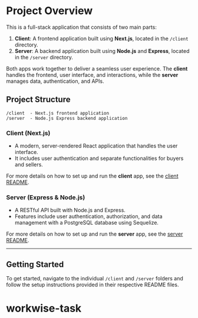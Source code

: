# Project Overview

This is a full-stack application that consists of two main parts:

1. **Client**: A frontend application built using **Next.js**, located in the `/client` directory.
2. **Server**: A backend application built using **Node.js** and **Express**, located in the `/server` directory.

Both apps work together to deliver a seamless user experience. The **client** handles the frontend, user interface, and interactions, while the **server** manages data, authentication, and APIs.

## Project Structure

```
/client  - Next.js frontend application
/server  - Node.js Express backend application
```

### **Client (Next.js)**

- A modern, server-rendered React application that handles the user interface.
- It includes user authentication and separate functionalities for buyers and sellers.

For more details on how to set up and run the **client** app, see the [client README](https://github.com/ydvabhee/Workwise-assignment/tree/master/client).

### **Server (Express & Node.js)**

- A RESTful API built with Node.js and Express.
- Features include user authentication, authorization, and data management with a PostgreSQL database using Sequelize.

For more details on how to set up and run the **server** app, see the [server README](https://github.com/ydvabhee/Workwise-assignment/tree/master/server).

---

## Getting Started

To get started, navigate to the individual `/client` and `/server` folders and follow the setup instructions provided in their respective README files.

# workwise-task

